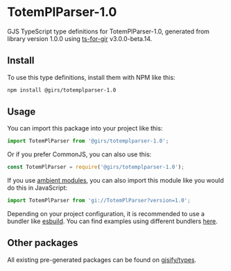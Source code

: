 
# TotemPlParser-1.0

GJS TypeScript type definitions for TotemPlParser-1.0, generated from library version 1.0.0 using [ts-for-gir](https://github.com/gjsify/ts-for-gir) v3.0.0-beta.14.

## Install

To use this type definitions, install them with NPM like this:
```bash
npm install @girs/totemplparser-1.0
```

## Usage

You can import this package into your project like this:
```ts
import TotemPlParser from '@girs/totemplparser-1.0';
```

Or if you prefer CommonJS, you can also use this:
```ts
const TotemPlParser = require('@girs/totemplparser-1.0');
```

If you use [ambient modules](https://github.com/gjsify/ts-for-gir/tree/main/packages/cli#ambient-modules), you can also import this module like you would do this in JavaScript:

```ts
import TotemPlParser from 'gi://TotemPlParser?version=1.0';
```

Depending on your project configuration, it is recommended to use a bundler like [esbuild](https://esbuild.github.io/). You can find examples using different bundlers [here](https://github.com/gjsify/ts-for-gir/tree/main/examples).

## Other packages

All existing pre-generated packages can be found on [gjsify/types](https://github.com/gjsify/types).